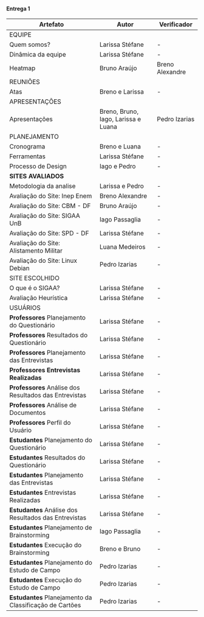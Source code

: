 #### Entrega 1

| Artefato                               | Autor                               | Verificador     |
| -------------------------------------- | ----------------------------------- | --------------- |
| EQUIPE                                 |                                     |                 |
| Quem somos?                            | Larissa Stéfane                     | - |
| Dinâmica da equipe                     | Larissa Stéfane                     | - |
| Heatmap                                | Bruno Araújo                        | Breno Alexandre |
| REUNIÕES                               |                                     |                 |
| Atas                                   | Breno e Larissa                     | - |
| APRESENTAÇÕES                          |                                     |                 |
| Apresentações                          | Breno, Bruno, Iago, Larissa e Luana | Pedro Izarias   |
| PLANEJAMENTO                           |                                     |                 |
| Cronograma                             | Breno e Luana | - |
| Ferramentas                            | Larissa Stéfane | - |
| Processo de Design                     | Iago e Pedro | - |
| **SITES AVALIADOS**                    |                                     |                 |
| Metodologia da analise                 | Larissa e Pedro                     | - |
| Avaliação do Site: Inep Enem           | Breno Alexandre                     | - |
| Avaliação do Site: CBM - DF            | Bruno Araújo                        | - |
| Avaliação do Site: SIGAA UnB           | Iago Passaglia                      | - |
| Avaliação do Site: SPD - DF            | Larissa Stéfane                     | - |
| Avaliação do Site: Alistamento Militar | Luana Medeiros                      | - |
| Avaliação do Site: Linux Debian        | Pedro Izarias                       | - |
| SITE ESCOLHIDO                         |                                     |                 |
| O que é o SIGAA?                       | Larissa Stéfane                     | - |
| Avaliação Heurística                   | Larissa Stéfane                     | - |
| USUÁRIOS                               |                                     |                 |
| **Professores** Planejamento do Questionário            | Larissa Stéfane                 | - |
| **Professores** Resultados do Questionário              | Larissa Stéfane                 | - |
| **Professores** Planejamento das Entrevistas            | Larissa Stéfane                 | - |
| **Professores Entrevistas Realizadas**                  | Larissa Stéfane                 | - |
| **Professores** Análise dos Resultados das Entrevistas  | Larissa Stéfane                 | - |
| **Professores** Análise de Documentos                   | Larissa Stéfane                 | - |
| **Professores** Perfil do Usuário                       | Larissa Stéfane                 | - |
| **Estudantes** Planejamento do Questionário             | Larissa Stéfane                 | - |
| **Estudantes** Resultados do Questionário               | Larissa Stéfane                 | - |
| **Estudantes** Planejamento das Entrevistas             | Larissa Stéfane                 | - |
| **Estudantes** Entrevistas Realizadas                   | Larissa Stéfane                 | - |
| **Estudantes** Análise dos Resultados das Entrevistas   | Larissa Stéfane                 | - |
| **Estudantes** Planejamento de Brainstorming            | Iago Passaglia                  | - |
| **Estudantes** Execução do Brainstorming                | Breno e Bruno                   | - |
| **Estudantes** Planejamento do Estudo de Campo          | Pedro Izarias                   | - |
| **Estudantes** Execução do Estudo de Campo              | Pedro Izarias                   | - |
| **Estudantes** Planejamento da Classificação de Cartões | Pedro Izarias                   | - |
